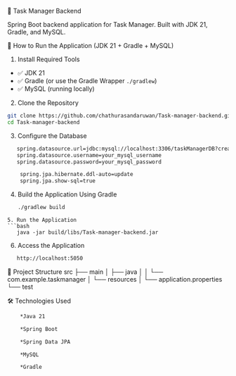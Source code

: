  📝 Task Manager Backend

Spring Boot backend application for Task Manager. Built with JDK 21, Gradle, and MySQL.

🚀 How to Run the Application (JDK 21 + Gradle + MySQL)

1. Install Required Tools

- ✅ JDK 21
- ✅ Gradle (or use the Gradle Wrapper `./gradlew`)
- ✅ MySQL (running locally)

2. Clone the Repository
```bash
git clone https://github.com/chathurasandaruwan/Task-manager-backend.git
cd Task-manager-backend
```

3. Configure the Database
```bash
   spring.datasource.url=jdbc:mysql://localhost:3306/taskManagerDB?createDatabaseIfNotExist=true
   spring.datasource.username=your_mysql_username
   spring.datasource.password=your_mysql_password

    spring.jpa.hibernate.ddl-auto=update
    spring.jpa.show-sql=true
```
4. Build the Application Using Gradle
   ```bash
   ./gradlew build
```
5. Run the Application
```bash
   java -jar build/libs/Task-manager-backend.jar
```
6. Access the Application
```bash
   http://localhost:5050
```
📂 Project Structure
src
├── main
│   ├── java
│   │   └── com.example.taskmanager
│   └── resources
│       └── application.properties
└── test

🛠 Technologies Used
```bash
    *Java 21

    *Spring Boot

    *Spring Data JPA

    *MySQL

    *Gradle
```